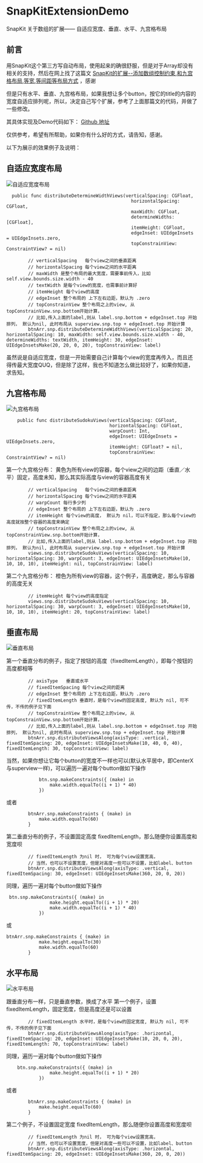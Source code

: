 # SnapKitExtensionDemo
SnapKit 关于数组的扩展—— 自适应宽度、垂直、水平、九宫格布局

## 前言
用SnapKit这个第三方写自动布局，使用起来的确很舒服，但是对于Array却没有相关的支持，然后在网上找了这篇文 [SnapKit的扩展--添加数组控制约束,和九宫格布局,等宽,等间距等布局方式](https://blog.csdn.net/spicyShrimp/article/details/78070613) ，感谢

但是只有水平、垂直、九宫格布局，如果我想让多个button，按它的title的内容的宽度自适应排列呢，所以，决定自己写个扩展，参考了上面那篇文的代码，并做了一些修改。

其具体实现及Demo代码如下： [Github 地址](https://github.com/ning-echonn/SnapKitExtensionDemo)

仅供参考，希望有所帮助，如果你有什么好的方式，请告知，感谢。

以下为展示的效果例子及说明：

## 自适应宽度布局

![自适应宽度布局](https://img-blog.csdn.net/20180523172011131?watermark/2/text/aHR0cHM6Ly9ibG9nLmNzZG4ubmV0L3puX2VjaG9ubg==/font/5a6L5L2T/fontsize/400/fill/I0JBQkFCMA==/dissolve/70)

```
  public func distributeDetermineWidthViews(verticalSpacing: CGFloat,
                                              horizontalSpacing: CGFloat,
                                              maxWidth: CGFloat,
                                              determineWidths: [CGFloat],
                                              itemHeight: CGFloat,
                                              edgeInset: UIEdgeInsets = UIEdgeInsets.zero,
                                              topConstrainView: ConstraintView? = nil) 
```
```
        // verticalSpacing   每个view之间的垂直距离
        // horizontalSpacing 每个view之间的水平距离
        // maxWidth 是整个布局的最大宽度，需要事前传入，比如 self.view.bounds.size.width - 40
        // textWidth 是每个view的宽度，也需事前计算好
        // itemHeight 每个view的高度
        // edgeInset 整个布局的 上下左右边距，默认为 .zero
        // topConstrainView 整个布局之上的view, 从topConstrainView.snp.bottom开始计算，
        // 比如,传入上面的label,则从 label.snp.bottom + edgeInset.top 开始排列， 默认为nil, 此时布局从 superview.snp.top + edgeInset.top 开始计算
        btnArr.snp.distributeDetermineWidthViews(verticalSpacing: 20, horizontalSpacing: 10, maxWidth: self.view.bounds.size.width - 40, determineWidths: textWidth, itemHeight: 30, edgeInset: UIEdgeInsetsMake(20, 20, 0, 20), topConstrainView: label)
```

虽然说是自适应宽度，但是一开始需要自己计算每个view的宽度再传入，而且还得传最大宽度QUQ，但是除了这样，我也不知道怎么做比较好了，如果你知道，求告知。

## 九宫格布局

![九宫格布局](https://img-blog.csdn.net/20180523172045267?watermark/2/text/aHR0cHM6Ly9ibG9nLmNzZG4ubmV0L3puX2VjaG9ubg==/font/5a6L5L2T/fontsize/400/fill/I0JBQkFCMA==/dissolve/70)

```
    public func distributeSudokuViews(verticalSpacing: CGFloat,
                                      horizontalSpacing: CGFloat,
                                      warpCount: Int,
                                      edgeInset: UIEdgeInsets = UIEdgeInsets.zero,
                                      itemHeight: CGFloat? = nil,
                                      topConstrainView: ConstraintView? = nil)
```

第一个九宫格分布：
黄色为所有view的容器，每个view之间的边距（垂直／水平）固定，高度未知，那么其实际高度与view的容器高度有关
```
        // verticalSpacing   每个view之间的垂直距离
        // horizontalSpacing 每个view之间的水平距离
        // warpCount 每行多少列
        // edgeInset 整个布局的 上下左右边距，默认为 .zero
        // itemHeight 每个view的高度， 默认为 nil，可以不指定，那么每个view的高度就按整个容器的高度来确定
        // topConstrainView 整个布局之上的view, 从topConstrainView.snp.bottom开始计算，
        // 比如,传入上面的label,则从 label.snp.bottom + edgeInset.top 开始排列， 默认为nil, 此时布局从 superview.snp.top + edgeInset.top 开始计算
        views.snp.distributeSudokuViews(verticalSpacing: 10, horizontalSpacing: 30, warpCount: 3, edgeInset: UIEdgeInsetsMake(10, 10, 10, 10), itemHeight: nil, topConstrainView: label)
```

第二个九宫格分布：
橙色为所有view的容器，这个例子，高度确定，那么与容器的高度无关
```
		// itemHeight 每个view的高度指定
        views.snp.distributeSudokuViews(verticalSpacing: 10, horizontalSpacing: 30, warpCount: 3, edgeInset: UIEdgeInsetsMake(10, 10, 10, 10), itemHeight: 20, topConstrainView: label)
```

## 垂直布局
![垂直布局](https://img-blog.csdn.net/20180523172112515?watermark/2/text/aHR0cHM6Ly9ibG9nLmNzZG4ubmV0L3puX2VjaG9ubg==/font/5a6L5L2T/fontsize/400/fill/I0JBQkFCMA==/dissolve/70)

第一个垂直分布的例子，指定了按钮的高度（fixedItemLength），即每个按钮的高度都相等
```
        // axisType   垂直或水平
        // fixedItemSpacing 每个view之间的距离
        // edgeInset 整个布局的 上下左右边距，默认为 .zero
        // fixedItemLength 垂直时，是每个view的固定高度, 默认为 nil, 可不传，不传的例子见下面
        // topConstrainView 整个布局之上的view, 从topConstrainView.snp.bottom开始计算，
        // 比如,传入上面的label,则从 label.snp.bottom + edgeInset.top 开始排列， 默认为nil, 此时布局从 superview.snp.top + edgeInset.top 开始计算
        btnArr.snp.distributeViewsAlong(axisType: .vertical, fixedItemSpacing: 20, edgeInset: UIEdgeInsetsMake(10, 40, 0, 40), fixedItemLength: 30, topConstrainView: label)
```
当然，如果你想让它每个button的宽度不一样也可以(默认水平居中，即CenterX与superview一样)，可以遍历一遍对每个button做如下操作
```
            btn.snp.makeConstraints({ (make) in
                make.width.equalTo((i + 1) * 40)
            })
```
或者

```
		btnArr.snp.makeConstraints { (make) in
            make.width.equalTo(60)
        }
```


第二垂直分布的例子，不设置固定高度 fixedItemLength，那么随便你设置高度和宽度呗
```
	    // fixedItemLength 为nil 时， 可为每个view设置宽高，
        // 当然，也可以不设置宽度，但是对高度一些可以不设置，比如label、button
        btnArr.snp.distributeViewsAlong(axisType: .vertical, fixedItemSpacing: 30, edgeInset: UIEdgeInsetsMake(360, 20, 0, 20))
```

同理，遍历一遍对每个button做如下操作
```
 btn.snp.makeConstraints({ (make) in
                make.height.equalTo((i + 1) * 20)
                make.width.equalTo((i + 1) * 40)
            })
```
或

```
btnArr.snp.makeConstraints { (make) in
            make.height.equalTo(30)
            make.width.equalTo(60)
        }
```

## 水平布局
![水平布局](https://img-blog.csdn.net/20180523172135354?watermark/2/text/aHR0cHM6Ly9ibG9nLmNzZG4ubmV0L3puX2VjaG9ubg==/font/5a6L5L2T/fontsize/400/fill/I0JBQkFCMA==/dissolve/70)

跟垂直分布一样，只是垂直参数，换成了水平
第一个例子，设置fixedItemLength，固定宽度，但是高度还是可以设置
```
        // fixedItemLength 水平时，是每个view的固定宽度, 默认为 nil, 可不传，不传的例子见下面
        btnArr.snp.distributeViewsAlong(axisType: .horizontal, fixedItemSpacing: 20, edgeInset: UIEdgeInsetsMake(10, 20, 0, 20), fixedItemLength: 70, topConstrainView: label)
```
同理，遍历一遍对每个button做如下操作
```
	btn.snp.makeConstraints({ (make) in
                make.height.equalTo((i + 1) * 20)
            })
```
或者

```
        btnArr.snp.makeConstraints { (make) in
            make.height.equalTo(60)
        }
```

第二个例子，不设置固定宽度 fixedItemLength，那么随便你设置高度和宽度呗

```
        // fixedItemLength 为nil 时， 可为每个view设置宽高，
        // 当然，也可以不设置宽度，但是对高度一些可以不设置，比如label、button
        btnArr.snp.distributeViewsAlong(axisType: .horizontal, fixedItemSpacing: 20, edgeInset: UIEdgeInsetsMake(360, 20, 0, 20))
```